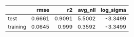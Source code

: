 |          |   rmse |     r2 |   avg_nll |   log_sigma |
|:---------|-------:|-------:|----------:|------------:|
| test     | 0.6661 | 0.9091 |    5.5002 |     -3.3499 |
| training | 0.0645 | 0.999  |    0.3592 |     -3.3499 |